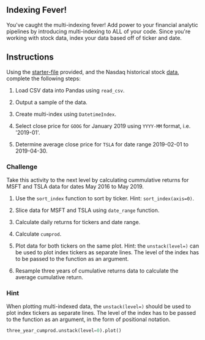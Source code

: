 ## Indexing Fever!

You've caught the multi-indexing fever! Add power to your financial analytic pipelines by introducing multi-indexing to ALL of your code. Since you're working with stock data, index your data based off of ticker and date.

## Instructions

Using the [starter-file](Unsolved/Core/indexing_fever.ipynb) provided, and the Nasdaq historical stock [data](Resources/nasdaq_data.csv), complete the following steps:

1. Load CSV data into Pandas using `read_csv`.

2. Output a sample of the data.

3. Create multi-index using `DatetimeIndex`.

4. Select close price for `GOOG` for January 2019 using `YYYY-MM` format, i.e. '2019-01'.

5. Determine average close price for `TSLA` for date range 2019-02-01 to 2019-04-30.

### Challenge

Take this activity to the next level by calculating cummulative returns for MSFT and TSLA data for dates May 2016 to May 2019.

1. Use the `sort_index` function to sort by ticker. Hint: `sort_index(axis=0)`.

1. Slice data for MSFT and TSLA using `date_range` function.

2. Calculate daily returns for tickers and date range.

3. Calculate `cumprod`.

4. Plot data for both tickers on the same plot. Hint: the `unstack(level=)` can be used to plot index tickers as separate lines. The level of the index has to be passed to the function as an argument.

5. Resample three years of cumulative returns data to calculate the average cumulative return.

### Hint

When plotting multi-indexed data, the `unstack(level=)` should be used to plot index tickers as separate lines. The level of the index has to be passed to the function as an argument, in the form of positional notation.

  ```python
  three_year_cumprod.unstack(level=0).plot()
  ```
